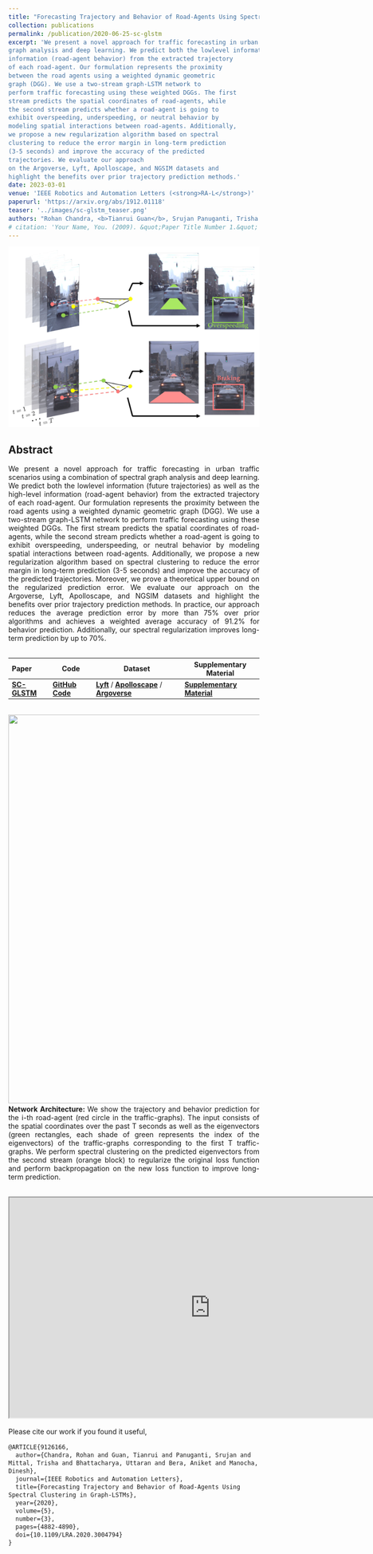```yaml
---
title: "Forecasting Trajectory and Behavior of Road-Agents Using Spectral Clustering in Graph-LSTMs"
collection: publications
permalink: /publication/2020-06-25-sc-glstm
excerpt: 'We present a novel approach for traffic forecasting in urban traffic scenarios using a combination of spectral
graph analysis and deep learning. We predict both the lowlevel information (future trajectories) as well as the high-level
information (road-agent behavior) from the extracted trajectory
of each road-agent. Our formulation represents the proximity
between the road agents using a weighted dynamic geometric
graph (DGG). We use a two-stream graph-LSTM network to
perform traffic forecasting using these weighted DGGs. The first
stream predicts the spatial coordinates of road-agents, while
the second stream predicts whether a road-agent is going to
exhibit overspeeding, underspeeding, or neutral behavior by
modeling spatial interactions between road-agents. Additionally,
we propose a new regularization algorithm based on spectral
clustering to reduce the error margin in long-term prediction
(3-5 seconds) and improve the accuracy of the predicted
trajectories. We evaluate our approach
on the Argoverse, Lyft, Apolloscape, and NGSIM datasets and
highlight the benefits over prior trajectory prediction methods.'
date: 2023-03-01
venue: 'IEEE Robotics and Automation Letters (<strong>RA-L</strong>)'
paperurl: 'https://arxiv.org/abs/1912.01118'
teaser: '../images/sc-glstm_teaser.png'
authors: "Rohan Chandra, <b>Tianrui Guan</b>, Srujan Panuganti, Trisha Mittal, Uttaran Bhattacharya, Aniket Bera, Dinesh Manocha"
# citation: 'Your Name, You. (2009). &quot;Paper Title Number 1.&quot; <i>Journal 1</i>. 1(1).'
---
```

<p style="text-align:center;">
<img src="../images/sc-glstm_teaser.png" width="600">
</p>

## Abstract
<div style="text-align: justify"> We present a novel approach for traffic forecasting
in urban traffic scenarios using a combination of spectral
graph analysis and deep learning. We predict both the lowlevel information (future trajectories) as well as the high-level
information (road-agent behavior) from the extracted trajectory
of each road-agent. Our formulation represents the proximity
between the road agents using a weighted dynamic geometric
graph (DGG). We use a two-stream graph-LSTM network to
perform traffic forecasting using these weighted DGGs. The first
stream predicts the spatial coordinates of road-agents, while
the second stream predicts whether a road-agent is going to
exhibit overspeeding, underspeeding, or neutral behavior by
modeling spatial interactions between road-agents. Additionally,
we propose a new regularization algorithm based on spectral
clustering to reduce the error margin in long-term prediction
(3-5 seconds) and improve the accuracy of the predicted
trajectories. Moreover, we prove a theoretical upper bound
on the regularized prediction error. We evaluate our approach
on the Argoverse, Lyft, Apolloscape, and NGSIM datasets and
highlight the benefits over prior trajectory prediction methods.
In practice, our approach reduces the average prediction error
by more than 75% over prior algorithms and achieves a
weighted average accuracy of 91.2% for behavior prediction.
Additionally, our spectral regularization improves long-term
prediction by up to 70%. </div>
<br>


|Paper|Code| Dataset  | Supplementary Material |
|:---|---|---|---|
|[**SC-GLSTM**](https://arxiv.org/abs/1912.01118) | [**GitHub Code**](https://github.com/rohanchandra30/Spectral-Trajectory-Prediction)| [**Lyft**](https://level5.lyft.com/dataset/) / [**Apolloscape**](http://apolloscape.auto/trajectory.html) / [**Argoverse**](https://www.argoverse.org/data.html)    | [**Supplementary Material**](http://rayguan97.github.io/files/sc-glstm_sup.pdf)|

<br>

<img src="http://rayguan97.github.io/images/sc-glstm_arch.jpeg" width="1024" height="780">
<div style="text-align: justify"> <b>Network Architecture: </b> We show the trajectory and behavior prediction for the i-th road-agent (red circle in the traffic-graphs). The input consists of the spatial coordinates over the past T seconds as well as the eigenvectors (green rectangles, each shade of green represents the index of the eigenvectors) of the traffic-graphs corresponding to the first T traffic-graphs. We perform spectral clustering on the predicted eigenvectors from the second stream (orange block) to regularize the original loss function and perform backpropagation on the new loss function to improve long-term prediction. </div>

<br>


<p align="center"><iframe width="805" height="442" src="https://obj.umiacs.umd.edu/gamma-umd-website-imgs/researchdirections/autonomousdriving/results.gif" allowfullscreen></iframe></p>


Please cite our work if you found it useful,

```
@ARTICLE{9126166,
  author={Chandra, Rohan and Guan, Tianrui and Panuganti, Srujan and Mittal, Trisha and Bhattacharya, Uttaran and Bera, Aniket and Manocha, Dinesh},
  journal={IEEE Robotics and Automation Letters}, 
  title={Forecasting Trajectory and Behavior of Road-Agents Using Spectral Clustering in Graph-LSTMs}, 
  year={2020},
  volume={5},
  number={3},
  pages={4882-4890},
  doi={10.1109/LRA.2020.3004794}
}
```
